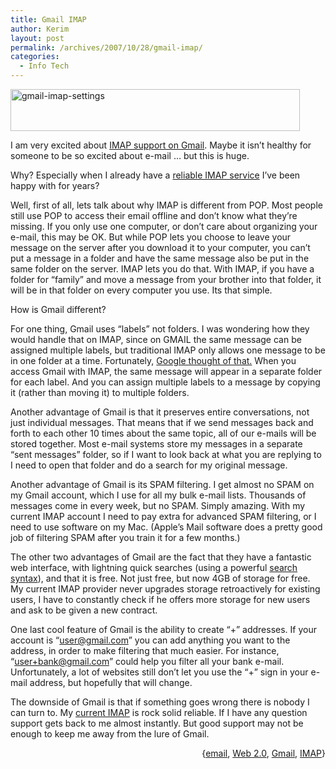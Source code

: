 ```yaml
---
title: Gmail IMAP
author: Kerim
layout: post
permalink: /archives/2007/10/28/gmail-imap/
categories:
  - Info Tech
---
```

<a href="http://www.flickr.com/photos/kerim/1786891996/" onclick="_gaq.push(['_trackEvent', 'outbound-article', 'http://www.flickr.com/photos/kerim/1786891996/', '']);"  title="Photo Sharing"><img src="http://farm3.static.flickr.com/2349/1786891996_e5061a072a_o.jpg" alt="gmail-imap-settings" height="67" width="463" /></a>

I am very excited about <a href="http://lifehacker.com/software/gmail/what-gmail-imap-means-for-you-and-your-iphone-314434.php" onclick="_gaq.push(['_trackEvent', 'outbound-article', 'http://lifehacker.com/software/gmail/what-gmail-imap-means-for-you-and-your-iphone-314434.php', 'IMAP support on Gmail']);" >IMAP support on Gmail</a>. Maybe it isn&#8217;t healthy for someone to be so excited about e-mail &#8230; but this is huge.

Why? Especially when I already have a <a href="http://luxsci.com/affiliate.php/la-129052/index.htm" onclick="_gaq.push(['_trackEvent', 'outbound-article', 'http://luxsci.com/affiliate.php/la-129052/index.htm', 'reliable IMAP service']);" >reliable IMAP service</a> I&#8217;ve been happy with for years?

Well, first of all, lets talk about why IMAP is different from POP. Most people still use POP to access their email offline and don&#8217;t know what they&#8217;re missing. If you only use one computer, or don&#8217;t care about organizing your e-mail, this may be OK. But while POP lets you choose to leave your message on the server after you download it to your computer, you can&#8217;t put a message in a folder and have the same message also be put in the same folder on the server. IMAP lets you do that. With IMAP, if you have a folder for &#8220;family&#8221; and move a message from your brother into that folder, it will be in that folder on every computer you use. Its that simple.

How is Gmail different?

<!--more-->

For one thing, Gmail uses &#8220;labels&#8221; not folders. I was wondering how they would handle that on IMAP, since on GMAIL the same message can be assigned multiple labels, but traditional IMAP only allows one message to be in one folder at a time. Fortunately, <a href="https://mail.google.com/support/bin/answer.py?answer=78758&topic=12762" onclick="_gaq.push(['_trackEvent', 'outbound-article', 'https://mail.google.com/support/bin/answer.py?answer=78758&topic=12762', 'Google thought of that.']);" >Google thought of that.</a> When you access Gmail with IMAP, the same message will appear in a separate folder for each label. And you can assign multiple labels to a message by copying it (rather than moving it) to multiple folders.

Another advantage of Gmail is that it preserves entire conversations, not just individual messages. That means that if we send messages back and forth to each other 10 times about the same topic, all of our e-mails will be stored together. Most e-mail systems store my messages in a separate &#8220;sent messages&#8221; folder, so if I want to look back at what you are replying to I need to open that folder and do a search for my original message.

Another advantage of Gmail is its SPAM filtering. I get almost no SPAM on my Gmail account, which I use for all my bulk e-mail lists. Thousands of messages come in every week, but no SPAM. Simply amazing. With my current IMAP account I need to pay extra for advanced SPAM filtering, or I need to use software on my Mac. (Apple&#8217;s Mail software does a pretty good job of filtering SPAM after you train it for a few months.)

The other two advantages of Gmail are the fact that they have a fantastic web interface, with lightning quick searches (using a powerful <a href="https://mail.google.com/support/bin/answer.py?answer=7190&topic=1579" onclick="_gaq.push(['_trackEvent', 'outbound-article', 'https://mail.google.com/support/bin/answer.py?answer=7190&topic=1579', 'search syntax']);" >search syntax</a>), and that it is free. Not just free, but now 4GB of storage for free. My current IMAP provider never upgrades storage retroactively for existing users, I have to constantly check if he offers more storage for new users and ask to be given a new contract.

One last cool feature of Gmail is the ability to create &#8220;+&#8221; addresses. If your account is &#8220;user@gmail.com&#8221; you can add anything you want to the address, in order to make filtering that much easier. For instance, &#8220;user+bank@gmail.com&#8221; could help you filter all your bank e-mail. Unfortunately, a lot of websites still don&#8217;t let you use the &#8220;+&#8221; sign in your e-mail address, but hopefully that will change.

The downside of Gmail is that if something goes wrong there is nobody I can turn to. My <a href="http://luxsci.com/affiliate.php/la-129052/index.htm" onclick="_gaq.push(['_trackEvent', 'outbound-article', 'http://luxsci.com/affiliate.php/la-129052/index.htm', 'current IMAP']);" >current IMAP</a> is rock solid reliable. If I have any question support gets back to me almost instantly. But good support may not be enough to keep me away from the lure of Gmail.

<p align="right">
  {<a href="http://technorati.com/tag/email" onclick="_gaq.push(['_trackEvent', 'outbound-article', 'http://technorati.com/tag/email', 'email']);"  rel="tag">email</a>, <a href="http://technorati.com/tag/Web%202.0" onclick="_gaq.push(['_trackEvent', 'outbound-article', 'http://technorati.com/tag/Web%202.0', 'Web 2.0']);"  rel="tag">Web 2.0</a>, <a href="http://technorati.com/tag/Gmail" onclick="_gaq.push(['_trackEvent', 'outbound-article', 'http://technorati.com/tag/Gmail', 'Gmail']);"  rel="tag">Gmail</a>, <a href="http://technorati.com/tag/IMAP" onclick="_gaq.push(['_trackEvent', 'outbound-article', 'http://technorati.com/tag/IMAP', 'IMAP']);"  rel="tag">IMAP</a>}


